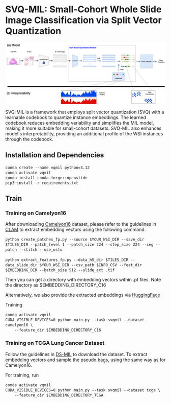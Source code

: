SVQ-MIL: Small-Cohort Whole Slide Image Classification via Split Vector Quantization
======

![Pipeline](figures/svqmil.png)

SVQ-MIL is a framework that employs split vector quantization (SVQ) with a learnable codebook to quantize instance embeddings. The learned codebook reduces embedding variability and simplifies the MIL model, making it more suitable for small-cohort datasets. SVQ-MIL also enhances model's interpretability, providing an additional profile of the WSI instances through the codebook.

## Installation and Dependencies

```
conda create --name vqmil python=3.12
conda activate vqmil
conda install conda-forge::openslide
pip3 install -r requirements.txt
```

## Train

### Training on Camelyon16

After downloading [Camelyon16](https://camelyon16.grand-challenge.org/Data/) dataset, please refer to the guidelines in [CLAM](https://github.com/mahmoodlab/CLAM) to extract embedding vectors using the following command.

```
python create_patches_fp.py --source $YOUR_WSI_DIR --save_dir $TILES_DIR --patch_level 1 --patch_size 224 --step_size 224 --seg --patch --stitch --use_ostu

python extract_features_fp.py --data_h5_dir $TILES_DIR --data_slide_dir $YOUR_WSI_DIR --csv_path $INFO_CSV --feat_dir $EMBEDDING_DIR --batch_size 512 --slide_ext .tif
```
Then you can get a directory with embedding vectors within .pt files. Note the directory as $EMBEDDING_DIRECTORY_C16

Alternatively, we also provide the extracted embeddings via [HuggingFace](https://huggingface.co/datasets/aCoalBall/SVQMIL-C16-Embeddings) 

Training

```
conda activate vqmil
CUDA_VISIBLE_DEVICES=0 python main.py --task svqmil --dataset camelyon16 \
    --feature_dir $EMBEDDING_DIRECTORY_C16
```


### Training on TCGA Lung Cancer Dataset

Follow the guidelines in [DS-MIL](https://github.com/binli123/dsmil-wsi) to download the dataset. To extract embedding vectors and sample the pseudo bags, using the same way as for Camelyon16.

For training, run
```
conda activate vqmil
CUDA_VISIBLE_DEVICES=0 python main.py --task svqmil --dataset tcga \
    --feature_dir $EMBEDDING_DIRECTORY_TCGA
```


